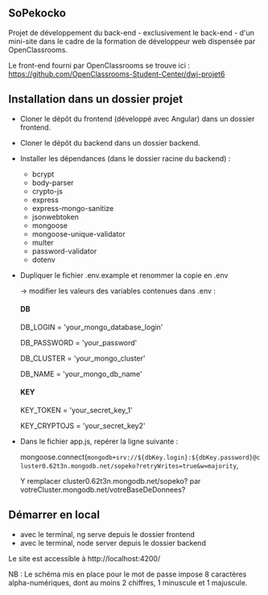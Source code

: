 ## SoPekocko

Projet de développement du back-end - exclusivement le back-end - d'un mini-site dans le cadre de la formation de développeur web dispensée par OpenClassrooms.

Le front-end fourni par OpenClassrooms se trouve ici : https://github.com/OpenClassrooms-Student-Center/dwj-projet6

## Installation dans un dossier projet

- Cloner le dépôt du frontend (développé avec Angular) dans un dossier frontend.
- Cloner le dépôt du backend dans un dossier backend.
- Installer les dépendances (dans le dossier racine du backend) :

  - bcrypt
  - body-parser
  - crypto-js
  - express
  - express-mongo-sanitize
  - jsonwebtoken
  - mongoose
  - mongoose-unique-validator
  - multer
  - password-validator
  - dotenv
  
- Dupliquer le fichier .env.example et renommer la copie en .env

  -> modifier les valeurs des variables contenues dans .env :

    #### DB

    DB_LOGIN = 'your_mongo_database_login'
    
    DB_PASSWORD = 'your_password'
    
    DB_CLUSTER = 'your_mongo_cluster'
    
    DB_NAME = 'your_mongo_db_name'

    #### KEY

    KEY_TOKEN = 'your_secret_key_1'
    
    KEY_CRYPTOJS = 'your_secret_key2'
  
- Dans le fichier app.js, repérer la ligne suivante :

  mongoose.connect(`mongodb+srv://${dbKey.login}:${dbKey.password}@cluster0.62t3n.mongodb.net/sopeko?retryWrites=true&w=majority`,  

  Y remplacer cluster0.62t3n.mongodb.net/sopeko? par votreCluster.mongodb.net/votreBaseDeDonnees?
  
## Démarrer en local

- avec le terminal, ng serve depuis le dossier frontend
- avec le terminal, node server depuis le dossier backend

Le site est accessible à http://localhost:4200/

NB : Le schéma mis en place pour le mot de passe impose 8 caractères alpha-numériques, dont au moins 2 chiffres, 1 minuscule et 1 majuscule. 





  
  





